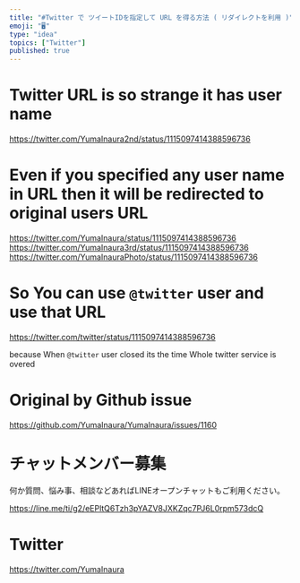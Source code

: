 ```yaml
---
title: "#Twitter で ツイートIDを指定して URL を得る方法 ( リダイレクトを利用 )"
emoji: "🖥"
type: "idea"
topics: ["Twitter"]
published: true
---
```


# Twitter URL is so strange it has user name

https://twitter.com/YumaInaura2nd/status/1115097414388596736

# Even if you specified any user name in URL then it will be redirected to original users URL

https://twitter.com/YumaInaura/status/1115097414388596736
https://twitter.com/YumaInaura3rd/status/1115097414388596736
https://twitter.com/YumaInauraPhoto/status/1115097414388596736

# So You can use `@twitter` user and use that URL

https://twitter.com/twitter/status/1115097414388596736

because When `@twitter` user closed its the time Whole twitter service is overed


# Original by Github issue

https://github.com/YumaInaura/YumaInaura/issues/1160








<!-- Update From Qiita API -->

# チャットメンバー募集


何か質問、悩み事、相談などあればLINEオープンチャットもご利用ください。

https://line.me/ti/g2/eEPltQ6Tzh3pYAZV8JXKZqc7PJ6L0rpm573dcQ





# Twitter


https://twitter.com/YumaInaura


<!-- Update From Qiita API -->


